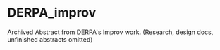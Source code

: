 # DERPA_improv
Archived Abstract from DERPA's Improv work. (Research, design docs, unfinished abstracts omitted)
